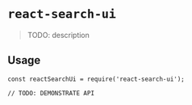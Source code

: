 # `react-search-ui`

> TODO: description

## Usage

```
const reactSearchUi = require('react-search-ui');

// TODO: DEMONSTRATE API
```
